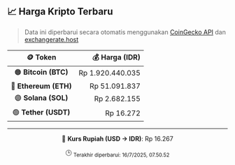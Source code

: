 

<!-- HARGA_KRIPTO -->
## 📈 Harga Kripto Terbaru

> Data ini diperbarui secara otomatis menggunakan [CoinGecko API](https://www.coingecko.com/) dan [exchangerate.host](https://exchangerate.host/)

<div align="center">

| 🪙 Token | 💰 Harga (IDR) |
|:------:|---------------:|
| 🟠 **Bitcoin (BTC)**   | Rp 1.920.440.035 |
| 🔵 **Ethereum (ETH)**  | Rp 51.091.837 |
| 🟣 **Solana (SOL)**    | Rp 2.682.155 |
| 🟢 **Tether (USDT)**   | Rp 16.272 |

---

💱 **Kurs Rupiah (USD → IDR)**: Rp 16.267

🕒 <sub>Terakhir diperbarui: 16/7/2025, 07.50.52</sub>

</div>
<!-- /HARGA_KRIPTO -->